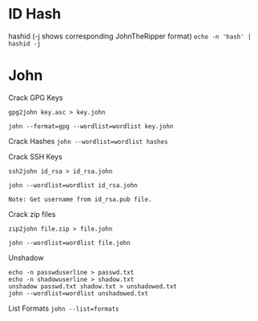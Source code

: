 # ID Hash

hashid (-j shows corresponding JohnTheRipper format)
`echo -n 'hash' | hashid -j`

# John

Crack GPG Keys
```
gpg2john key.asc > key.john

john --format=gpg --wordlist=wordlist key.john
```

Crack Hashes
`john --wordlist=wordlist hashes`

Crack SSH Keys
```
ssh2john id_rsa > id_rsa.john

john --wordlist=wordlist id_rsa.john

Note: Get username from id_rsa.pub file.
```

Crack zip files
```
zip2john file.zip > file.john

john --wordlist=wordlist file.john
```

Unshadow
```
echo -n passwduserline > passwd.txt
echo -n shadowuserline > shadow.txt
unshadow passwd.txt shadow.txt > unshadowed.txt
john --wordlist=wordlist unshadowed.txt
```

List Formats
`john --list=formats`
